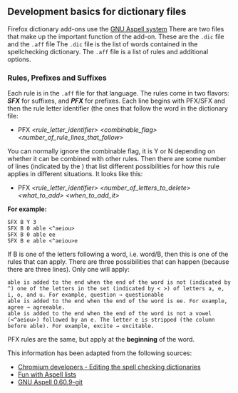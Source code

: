 
## Development basics for dictionary files
Firefox dictionary add-ons use the [GNU Aspell system](http://aspell.net/man-html/)
There are two files that make up the important function of the add-on. These are the `.dic` file and the `.aff` file 
The `.dic` file is the list of words contained in the spellchecking dictionary. The `.aff` file is a list of rules and additional options.


### Rules, Prefixes and Suffixes
Each rule is in the `.aff` file for that language. The rules come in two flavors: ***SFX*** for suffixes, and ***PFX*** for prefixes. Each line begins with PFX/SFX and then the rule letter identifier (the ones that follow the word in the dictionary file:

 - PFX *<rule_letter_identifier> <combinable_flag><number_of_rule_lines_that_follow>*

You can normally ignore the combinable flag, it is Y or N depending on whether it can be combined with other rules. Then there are some number of lines (indicated by the ) that list different possibilities for how this rule applies in different situations. It looks like this:

 - PFX *<rule_letter_identifier> <number_of_letters_to_delete><what_to_add> <when_to_add_it>*

**For example:**

    SFX B Y 3
    SFX B 0 able <^aeiou>
    SFX B 0 able ee
    SFX B e able <^aeiou>e

If B is one of the letters following a word, i.e. word/B, then this is one of the rules that can apply. There are three possibilities that can happen (because there are three lines). Only one will apply:

    able is added to the end when the end of the word is not (indicated by ^) one of the letters in the set (indicated by < >) of letters a, e, i, o, and u. For example, question → questionable
    able is added to the end when the end of the word is ee. For example, agree → agreeable.
    able is added to the end when the end of the word is not a vowel (<^aeiou>) followed by an e. The letter e is stripped (the column before able). For example, excite → excitable.

PFX rules are the same, but apply at the **beginning** of the word.



This information has been adapted from the following sources:
- [Chromium developers - Editing the spell checking dictionaries](https://sites.google.com/a/chromium.org/dev/developers/how-tos/editing-the-spell-checking-dictionaries)
- [Fun with Aspell lists](http://typethinker.blogspot.com/2008/02/fun-with-aspell-word-lists.html)
- [GNU Aspell 0.60.9-git](http://aspell.net/man-html/)
